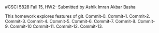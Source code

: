 #CSCI 5828 Fall 15, HW2- Submitted by Ashik Imran Akbar Basha

This homework explores features of git. Commit-0.
Commit-1.
Commit-2.
Commit-3.
Commit-4.
Commit-5.
Commit-6.
Commit-7.
Commit-8.
Commit-9.
Commit-10
Commit-11.
Commit-12.
Commit-13.
